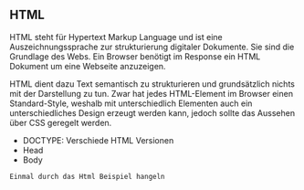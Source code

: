 ## HTML
HTML steht für Hypertext Markup Language und ist eine Auszeichnungssprache zur strukturierung digitaler Dokumente. Sie sind die Grundlage des Webs. Ein Browser benötigt im Response ein HTML Dokument um eine Webseite anzuzeigen.

HTML dient dazu Text semantisch zu strukturieren und grundsätzlich nichts mit der Darstellung zu tun. Zwar hat jedes HTML-Element im Browser einen Standard-Style, weshalb mit unterschiedlich Elementen auch ein unterschiedliches Design erzeugt werden kann, jedoch sollte das Aussehen über CSS geregelt werden.

- DOCTYPE: Verschiede HTML Versionen
- Head
- Body

```Einmal durch das Html Beispiel hangeln```
